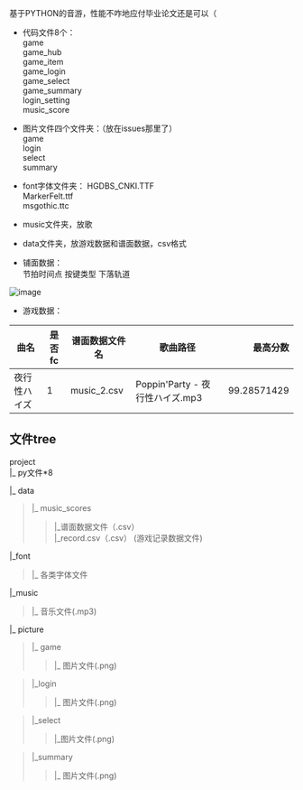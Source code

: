 基于PYTHON的音游，性能不咋地应付毕业论文还是可以（
 
- 代码文件8个：  
game  
game_hub  
game_item  
game_login  
game_select  
game_summary  
login_setting  
music_score  
   
- 图片文件四个文件夹：（放在issues那里了）  
game  
login  
select  
summary  
  
- font字体文件夹：
HGDBS_CNKI.TTF  
MarkerFelt.ttf  
msgothic.ttc  
  
- music文件夹，放歌  
  
- data文件夹，放游戏数据和谱面数据，csv格式  
  
- 铺面数据：  
节拍时间点 按键类型  下落轨道  

![image](https://user-images.githubusercontent.com/99095860/184466548-3dfb7e84-708c-44e6-9170-c361347110d3.png)

- 游戏数据：

曲名 |        是否fc   |谱面数据文件名   | 歌曲路径    |最高分数
------ | --- | ------ | --- | ------: 
夜行性ハイズ	| 1 | music_2.csv| Poppin'Party - 夜行性ハイズ.mp3	| 99.28571429  
  
## 文件tree  
  
project  
|_ py文件*8 

|_ data  
>|_ music_scores  
>>|_谱面数据文件（.csv）  
>|_record.csv（.csv）  (游戏记录数据文件)  
    
|_font  
>|_ 各类字体文件  
  
|_music  
>|_ 音乐文件(.mp3)  
  
|_ picture    
>|_ game  
>>|_ 图片文件(.png)  

>|_login  
>>|_ 图片文件(.png)  

>|_select  
>>|_图片文件(.png)  

>|_summary  
>>|_ 图片文件(.png)  
  
  
  
  
  
